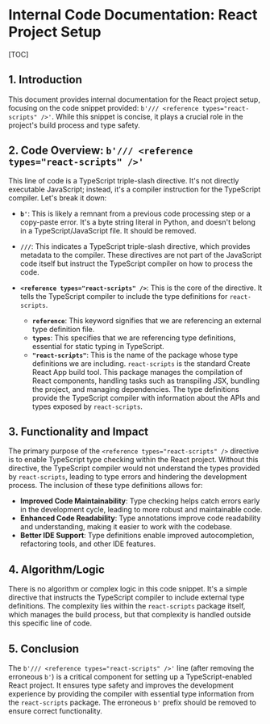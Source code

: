 # Internal Code Documentation: React Project Setup

[TOC]

## 1. Introduction

This document provides internal documentation for the React project setup, focusing on the code snippet provided: `b'/// <reference types="react-scripts" />'`.  While this snippet is concise, it plays a crucial role in the project's build process and type safety.


## 2. Code Overview: `b'/// <reference types="react-scripts" />'`

This line of code is a TypeScript triple-slash directive. It's not directly executable JavaScript; instead, it's a compiler instruction for the TypeScript compiler.  Let's break it down:

* **`b'`**: This is likely a remnant from a previous code processing step or a copy-paste error.  It's a byte string literal in Python, and doesn't belong in a TypeScript/JavaScript file.  It should be removed.

* **`///`**: This indicates a TypeScript triple-slash directive, which provides metadata to the compiler.  These directives are not part of the JavaScript code itself but instruct the TypeScript compiler on how to process the code.

* **`<reference types="react-scripts" />`**: This is the core of the directive. It tells the TypeScript compiler to include the type definitions for `react-scripts`.

    * **`reference`**: This keyword signifies that we are referencing an external type definition file.
    * **`types`**: This specifies that we are referencing type definitions, essential for static typing in TypeScript.
    * **`"react-scripts"`**: This is the name of the package whose type definitions we are including.  `react-scripts` is the standard Create React App build tool. This package manages the compilation of React components, handling tasks such as transpiling JSX, bundling the project, and managing dependencies.  The type definitions provide the TypeScript compiler with information about the APIs and types exposed by `react-scripts`.


## 3. Functionality and Impact

The primary purpose of the `<reference types="react-scripts" />` directive is to enable TypeScript type checking within the React project.  Without this directive, the TypeScript compiler would not understand the types provided by `react-scripts`, leading to type errors and hindering the development process.  The inclusion of these type definitions allows for:

* **Improved Code Maintainability**: Type checking helps catch errors early in the development cycle, leading to more robust and maintainable code.
* **Enhanced Code Readability**: Type annotations improve code readability and understanding, making it easier to work with the codebase.
* **Better IDE Support**: Type definitions enable improved autocompletion, refactoring tools, and other IDE features.


## 4. Algorithm/Logic

There is no algorithm or complex logic in this code snippet. It's a simple directive that instructs the TypeScript compiler to include external type definitions. The complexity lies within the `react-scripts` package itself, which manages the build process, but that complexity is handled outside this specific line of code.

## 5.  Conclusion

The `b'/// <reference types="react-scripts" />'` line (after removing the erroneous `b'`) is a critical component for setting up a TypeScript-enabled React project. It ensures type safety and improves the development experience by providing the compiler with essential type information from the `react-scripts` package.  The erroneous `b'` prefix should be removed to ensure correct functionality.
